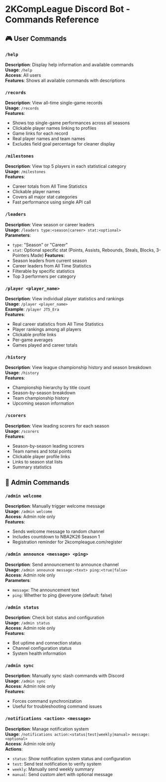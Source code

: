 # 2KCompLeague Discord Bot - Commands Reference

## 🎮 User Commands

### `/help`

**Description**: Display help information and available commands  
**Usage**: `/help`  
**Access**: All users  
**Features**: Shows all available commands with descriptions

### `/records`

**Description**: View all-time single-game records  
**Usage**: `/records`  
**Features**:
- Shows top single-game performances across all seasons
- Clickable player names linking to profiles
- Game links for each record
- Real player names and team names
- Excludes field goal percentage for cleaner display

### `/milestones`

**Description**: View top 5 players in each statistical category  
**Usage**: `/milestones`  
**Features**:
- Career totals from All Time Statistics
- Clickable player names
- Covers all major stat categories
- Fast performance using single API call

### `/leaders`

**Description**: View season or career leaders  
**Usage**: `/leaders type:<season|career> stat:<optional>`  
**Parameters**:
- `type`: "Season" or "Career"
- `stat`: Optional specific stat (Points, Assists, Rebounds, Steals, Blocks, 3-Pointers Made)
**Features**:
- Season leaders from current season
- Career leaders from All Time Statistics
- Filterable by specific statistics
- Top 3 performers per category

### `/player <player_name>`

**Description**: View individual player statistics and rankings  
**Usage**: `/player <player_name>`  
**Example**: `/player JT5_Era`  
**Features**:
- Real career statistics from All Time Statistics
- Player rankings among all players
- Clickable profile links
- Per-game averages
- Games played and career totals

### `/history`

**Description**: View league championship history and season breakdown  
**Usage**: `/history`  
**Features**:
- Championship hierarchy by title count
- Season-by-season breakdown
- Team championship history
- Upcoming season information

### `/scorers`

**Description**: View leading scorers for each season  
**Usage**: `/scorers`  
**Features**:
- Season-by-season leading scorers
- Team names and total points
- Clickable player profile links
- Links to season stat lists
- Summary statistics

## 🔧 Admin Commands

### `/admin welcome`

**Description**: Manually trigger welcome message  
**Usage**: `/admin welcome`  
**Access**: Admin role only  
**Features**:
- Sends welcome message to random channel
- Includes countdown to NBA2K26 Season 1
- Registration reminder for 2kcompleague.com/register

### `/admin announce <message> <ping>`

**Description**: Send announcement to announce channel  
**Usage**: `/admin announce message:<text> ping:<true|false>`  
**Access**: Admin role only  
**Parameters**:
- `message`: The announcement text
- `ping`: Whether to ping @everyone (default: false)

### `/admin status`

**Description**: Check bot status and configuration  
**Usage**: `/admin status`  
**Access**: Admin role only  
**Features**:
- Bot uptime and connection status
- Channel configuration status
- System health information

### `/admin sync`

**Description**: Manually sync slash commands with Discord  
**Usage**: `/admin sync`  
**Access**: Admin role only  
**Features**:
- Forces command synchronization
- Useful for troubleshooting command issues

### `/notifications <action> <message>`

**Description**: Manage notification system  
**Usage**: `/notifications action:<status|test|weekly|manual> message:<optional>`  
**Access**: Admin role only  
**Actions**:
- `status`: Show notification system status and configuration
- `test`: Send test notification to verify system
- `weekly`: Manually send weekly summary
- `manual`: Send custom alert with optional message
